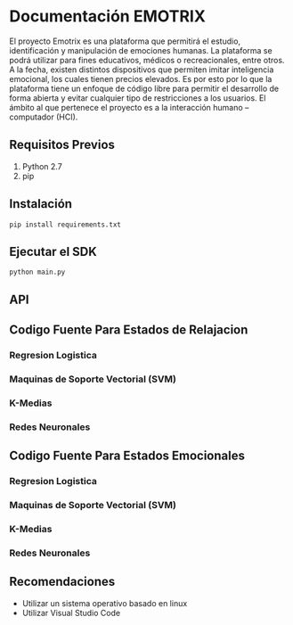 # Documentación EMOTRIX

El proyecto Emotrix es una plataforma que permitirá el estudio, identificación y manipulación de emociones humanas. La plataforma se podrá utilizar para fines educativos, médicos o recreacionales, entre otros. A la fecha, existen distintos dispositivos que permiten imitar inteligencia emocional, los cuales tienen precios elevados. Es por esto por lo que la plataforma tiene un enfoque de código libre para permitir el desarrollo de forma abierta y evitar cualquier tipo de restricciones a los usuarios. El ámbito al que pertenece el proyecto es a la interacción humano – computador (HCI).

## Requisitos Previos
1. Python 2.7
2. pip

## Instalación
```
pip install requirements.txt
```

## Ejecutar el SDK
```
python main.py
```
## API

### 

## Codigo Fuente Para Estados de Relajacion

### Regresion Logistica

### Maquinas de Soporte Vectorial (SVM)

### K-Medias

### Redes Neuronales

## Codigo Fuente Para Estados Emocionales

### Regresion Logistica

### Maquinas de Soporte Vectorial (SVM)

### K-Medias

### Redes Neuronales

## Recomendaciones
- Utilizar un sistema operativo basado en linux
- Utilizar Visual Studio Code